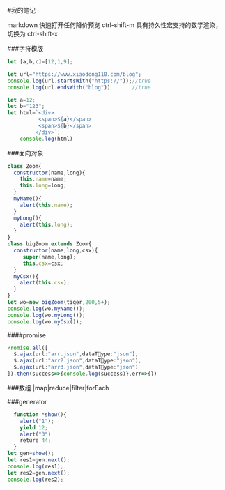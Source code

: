 #我的笔记

markdown
快速打开任何降价预览 ctrl-shift-m
具有持久性宏支持的数学渲染，切换为 ctrl-shift-x

###字符模版

```javascript
let [a,b,c]=[12,1,9];

let url="https://www.xiaodong110.com/blog";
console.log(url.startsWith("https://"));//true
console.log(url.endsWith("blog"))       //true

let a=12;
let b="123";
let html=`<div>
          <span>${a}</span>
          <span>${b}</span>  
         </div>`;
    console.log(html)
```
###面向对象
```javascript
class Zoom{
  constructor(name,long){
    this.name=name;
    this.long=long;
  }
  myName(){
    alert(this.name);
  }
  myLong(){
    alert(this.long);
  }
}
class bigZoom extends Zoom{
  constructor(name,long,csx){
     super(name,long);
     this.csx=csx;
  }
  myCsx(){
    alert(this.csx);
  }
}
let wo=new bigZoom(tiger,200,5+);
console.log(wo.myName());
console.log(wo.myLong());
console.log(wo.myCsx());
```
####promise
```javascript
Promise.all([
  $.ajax(url:"arr.json",dataType:"json"),
  $.ajax(url:"arr2.json",dataType:"json"),
  $.ajax(url:"arr3.json",dataType:"json")
]).then(success=>{console.log(success)},err=>{})
```
###数组
|map|reduce|filter|forEach

###generator
```javascript
  function *show(){
    alert("1");
    yield 12;
    alert("3")
    reture 44;
  }
let gen=show();
let res1=gen.next();
console.log(res1);
let res2=gen.next();
console.log(res2);

```
